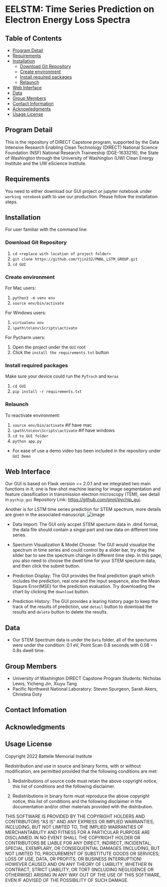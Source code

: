 # EELSTM: Time Series Prediction on Electron Energy Loss Spectra

## Table of Contents

- [Program Detail](#program-detail)
- [Requirements](#requirements)
- [Installation](#installation)
  * [Download Git Repository](#download-git-Repository)
  * [Create environment](#create-environment)
  * [Install required packages](#install-required-packages)
  * [Relaunch](#relaunch)
- [Web Interface](#web-interface)
- [Data](#data)
- [Group Members](#group-members)
- [Contact Information](#contact-information)
- [Acknowledgments](#acknowledgments)
- [Usage License](#usage-license)

## Program Detail

This is the repository of DIRECT Capstone program, supported by the Data Intensive Research Enabling Clean Technology (DIRECT) National Science Foundation (NSF) National Research Traineeship (DGE-1633216), the State of Washington through the University of Washington (UW) Clean Energy Institute and the UW eScience Institute. 

## Requirements

You need to either download our GUI project or jupyter notebook under `working notebook` path to use our production. Please follow the installation steps.

## Installation

For user familiar with the command line:

### Download Git Repository

1. `cd <replace with location of project folder>`
2. `git clone https://github.com/Yjin232/PNNL_LSTM_GROUP.git`
3. `cd GUI`

### Create environment

For Mac users:
1. `python3 -m venv env`
2. `source env/bin/activate`

For Windows users:
1. `virtualenv env`
2. `\path\to\env\Scripts\activate`

For Pycharm users:
1. Open the project under the `GUI` root
2. Click the `install the requirements.txt` button

### Install required packages
Make sure your device could run the `PyTroch` and `Keras`
1. `cd GUI`
2. `pip install -r requirements.txt`

### Relaunch

To reactivate environment:
1. `source env/bin/activate` #if have mac
2. `\path\to\env\Scripts\activate` #if have windows
3. `cd to GUI folder`
4. `python app.py`

- For ease of use a demo video has been included in the repository under `GUI Demo`

## Web Interface

Our GUI is based on Flask version == 2.0.1 and we integrated two main functions in it, one is few-shot machine learing for image segmentation and feature classification in transmission electron microscopy (TEM), see detail in `pychip_gui` Repository Link: https://github.com/pnnl/pychip_gui.

Another is for LSTM time series prediction for STEM spectrum, more details are given in the associated manuscript.
![image](https://github.com/Yjin232/PNNL_LSTM_GROUP/blob/main/sample.png)

* Data Import: The GUI only accpet STEM specturm data in .dm4 format, the data file should contain a singal part and raw data on different time series.

* Specturm Visualization & Model Choose: The GUI would visualize the spectrum in time series and could control by a slider bar, try drag the silder bar to see the spectrum change in different time step. In this page, you also need to choose the dwell time for your STEM specturm data, and then click the submit button.

* Prediction Display: The GUI provides the final prediction graph which includes the prediction, real one and the input sequence, also the Mean Sqaure Error(MSE) for the prediction evaluation. Try downloading the chart by clicking the `download` button.

* Prediction History: The GUI provides a learing history page to keep the track of the results of prediction, use `detail` button to download the results and `delete` button to delete the results.

## Data

- Our STEM Spectrum data is under the `Data` folder, all of the specturms were under the condition: 0.1 eV, Point Scan 0.8 seconds with 0.08 - 0.8s dwell time. 

## Group Members

- University of Washington DIRECT Capstone Program Students: Nicholas Lewis, Yicheng Jin, Xiuyu Tang
- Pacific Northwest National Laboratory: Steven Spurgeon, Sarah Akers, Christina Doty

## Contact Infomation

## Acknowledgments

## Usage License

Copyright 2022 Battelle Memorial Institute

Redistribution and use in source and binary forms, with or without
modification, are permitted provided that the following conditions are met:

1. Redistributions of source code must retain the above copyright notice, this
list of conditions and the following disclaimer.

2. Redistributions in binary form must reproduce the above copyright notice,
this list of conditions and the following disclaimer in the documentation
and/or other materials provided with the distribution.

THIS SOFTWARE IS PROVIDED BY THE COPYRIGHT HOLDERS AND CONTRIBUTORS "AS IS" AND
ANY EXPRESS OR IMPLIED WARRANTIES, INCLUDING, BUT NOT LIMITED TO, THE IMPLIED
WARRANTIES OF MERCHANTABILITY AND FITNESS FOR A PARTICULAR PURPOSE ARE
DISCLAIMED. IN NO EVENT SHALL THE COPYRIGHT HOLDER OR CONTRIBUTORS BE LIABLE
FOR ANY DIRECT, INDIRECT, INCIDENTAL, SPECIAL, EXEMPLARY, OR CONSEQUENTIAL
DAMAGES (INCLUDING, BUT NOT LIMITED TO, PROCUREMENT OF SUBSTITUTE GOODS OR
SERVICES; LOSS OF USE, DATA, OR PROFITS; OR BUSINESS INTERRUPTION) HOWEVER
CAUSED AND ON ANY THEORY OF LIABILITY, WHETHER IN CONTRACT, STRICT LIABILITY,
OR TORT (INCLUDING NEGLIGENCE OR OTHERWISE) ARISING IN ANY WAY OUT OF THE USE
OF THIS SOFTWARE, EVEN IF ADVISED OF THE POSSIBILITY OF SUCH DAMAGE.



